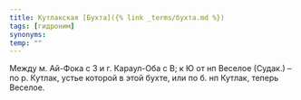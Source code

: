 ```yaml
---
title: Кутлакская [Бухта]({% link _terms/бухта.md %})
tags: [гидроним]
synonyms:
temp: ""
---
```


Между м. Ай-Фока с З и г. Караул-Оба с В; к Ю от нп Веселое (Судак.) – по р.
Кутлак, устье которой в этой бухте, или по б. нп Кутлак, теперь Веселое.
